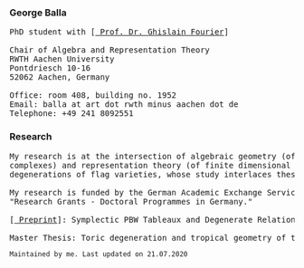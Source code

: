 ### George Balla
<pre>
PhD student with [<a href ="https://www.art.rwth-aachen.de/cms/MATHB/Der-Lehrstuhl/Team/Professorinnen-und-Professoren/~rnko/Fourier/lidx/1/"> Prof. Dr. Ghislain Fourier</a>]

Chair of Algebra and Representation Theory
RWTH Aachen University
Pontdriesch 10-16
52062 Aachen, Germany

Office: room 408, building no. 1952
Email: balla at art dot rwth minus aachen dot de
Telephone: +49 241 8092551
</pre>


### Research
<pre>
My research is at the intersection of algebraic geometry (of flag varieties), combinatorics (of tableaux and polyhedral 
complexes) and representation theory (of finite dimensional Lie algebras). Currently, my main interest is in various
degenerations of flag varieties, whose study interlaces these topics and leads naturally to tropical and toric geometry.

My research is funded by the German Academic Exchange Service (DAAD) under the grant: 
"Research Grants - Doctoral Programmes in Germany."

[<a href ="https://arxiv.org/abs/2007.06362"> Preprint</a>]: Symplectic PBW Tableaux and Degenerate Relations, July 2020.

Master Thesis: Toric degeneration and tropical geometry of the variety of planes (<a href ="https://aims.edu.gh"> AIMS Ghana</a> and <a href ="https://www.imsp-benin.com/home/"> IMSP Benin</a>).
</pre>

```
Maintained by me. Last updated on 21.07.2020
```
